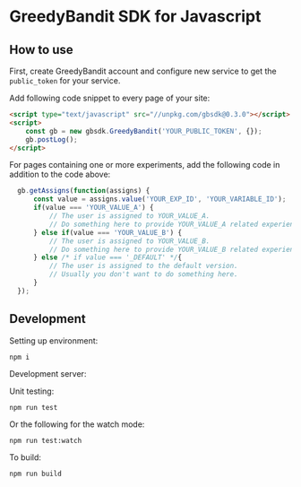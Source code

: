 # GreedyBandit SDK for Javascript

## How to use

First, create GreedyBandit account and configure new service to get the
`public_token` for your service.

Add following code snippet to every page of your site:

```html
<script type="text/javascript" src="//unpkg.com/gbsdk@0.3.0"></script>
<script>
    const gb = new gbsdk.GreedyBandit('YOUR_PUBLIC_TOKEN', {});
    gb.postLog();
</script>
```

For pages containing one or more experiments, add the following code in addition to the
code above:

```javascript
  gb.getAssigns(function(assigns) {
      const value = assigns.value('YOUR_EXP_ID', 'YOUR_VARIABLE_ID');
      if(value === 'YOUR_VALUE_A') {
          // The user is assigned to YOUR_VALUE_A.
          // Do something here to provide YOUR_VALUE_A related experience.
      } else if(value === 'YOUR_VALUE_B') {
          // The user is assigned to YOUR_VALUE_B.
          // Do something here to provide YOUR_VALUE_B related experience.
      } else /* if value === '_DEFAULT' */{
          // The user is assigned to the default version.
          // Usually you don't want to do something here.
      }
  });
```

## Development

Setting up environment:

    npm i

Development server:

Unit testing:

    npm run test

Or the following for the watch mode:

    npm run test:watch

To build:

    npm run build
